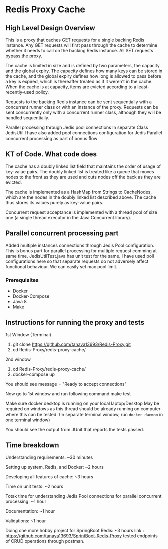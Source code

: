 # Redis Proxy Cache

## High Level Design Overview

This is a proxy that caches GET requests for a single backing Redis instance. Any GET requests will first pass through the cache to determine whether it needs to call on the backing Redis instance. All SET requests bypass the proxy.

The cache is limited in size and is defined by two parameters, the capacity and the global expiry. The capacity defines how many keys can be stored in the cache, and the global expiry defines how long is allowed to pass before a key is expired, which is thereafter treated as if it weren't in the cache. When the cache is at capacity, items are evicted according to a least-recently-used policy.

Requests to the backing Redis instance can be sent sequentially with a concurrent runner class or with an instance of the proxy. Requests can be sent concurrently only with a concurrent runner class, although they will be handled sequentially. 

Parallel processing through Jedis pool connections
In separate Class JedisUtil I have also added pool connections configuration for Jedis Parallel concurrent processing as part of bonus flow

## KT of Code. What code does

The cache has a doubly linked list field that maintains the order of usage of key-value pairs. The doubly linked list is treated like a queue that moves nodes to the front as they are used and cuts nodes off the back as they are evicted.

The cache is implemented as a HashMap from Strings to CacheNodes, which are the nodes in the doubly linked list described above. The cache thus stores its values purely as key-value pairs.

Concurrent request acceptance is implemented with a thread pool of size one (a single thread executor in the Java Concurrent library).

## Parallel concurrent processing part
Added multiple instances connections through Jedis Pool configuration. This is bonus part for parallel processing for multiple request comming at same time. JedisUtilTest.java has unit test for the same.
I have used poll configurations here so that separate requests do not adversely affect functional behaviour. We can easily set max pool limit.

### Prerequisites
* Docker
* Docker-Compose
* Java 8
* Make

## Instructions for running the proxy and tests

1st Window (Terminal)
1. git clone https://github.com/tanaya13693/Redis-Proxy.git
2. cd Redis-Proxy/redis-proxy-cache/

2nd window 
1. cd Redis-Proxy/redis-proxy-cache/
2. docker-compose up

You should see message = "Ready to accept connections"

Now go to 1st window and run following command
make test 

Make sure docker desktop is running on your local laptop/Desktop
May be required on windows as this thread should be already running on computer where this can be tested. (In separate terminal window, run `docker daemon` in one terminal window)

You should see the output from JUnit that reports the tests passed.

## Time breakdown
Understanding requirements: ~30 minutes

Setting up system, Redis, and Docker: ~2 hours

Developing all features of cache: ~3 hours

Time on unit tests: ~2 hours

Totak time for understanding Jedis Pool connections for parallel concurrent processing: ~1 hour

Documentation: ~1 hour

Validations: ~1 hour

Doing one more hobby project for SpringBoot Redis: ~3 hours
link : https://github.com/tanaya13693/SprintBoot-Redis-Proxy
tested endpoints of CRUD operations through postman.


